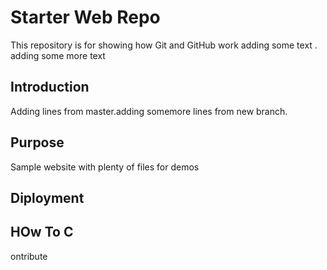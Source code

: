 # Starter Web Repo

This repository is for showing how Git and GitHub work
adding some text .
adding some more text

## Introduction
Adding lines from master.adding somemore lines from new branch. 


## Purpose

Sample website with plenty of files for demos

## Diployment

## HOw To C
ontribute